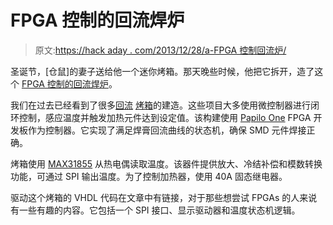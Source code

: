 # FPGA 控制的回流焊炉

> 原文:[https://hack aday . com/2013/12/28/a-FPGA 控制回流炉/](https://hackaday.com/2013/12/28/a-fpga-controlled-reflow-oven/)

圣诞节，[仓鼠]的妻子送给他一个迷你烤箱。那天晚些时候，他把它拆开，造了这个 [FPGA 控制的回流焊炉](http://hamsterworks.co.nz/mediawiki/index.php/Reflow_Oven "FPGA Reflow Oven")。

我们在过去已经看到了很多[回流](http://hackaday.com/2012/01/01/a-very-detailed-reflow-oven-build/) [烤箱](http://hackaday.com/2012/03/08/toaster-oven-reflow-soldering-roundup/)的建造。这些项目大多使用微控制器进行闭环控制，感应温度并触发加热元件达到设定值。该构建使用 [Papilo One](http://papilio.cc/) FPGA 开发板作为控制器。它实现了满足焊膏回流曲线的状态机，确保 SMD 元件焊接正确。

烤箱使用 [MAX31855](http://www.maximintegrated.com/datasheet/index.mvp/id/7273) 从热电偶读取温度。该器件提供放大、冷结补偿和模数转换功能，可通过 SPI 输出温度。为了控制加热器，使用 40A 固态继电器。

驱动这个烤箱的 VHDL 代码在文章中有链接，对于那些想尝试 FPGAs 的人来说有一些有趣的内容。它包括一个 SPI 接口、显示驱动器和温度状态机逻辑。